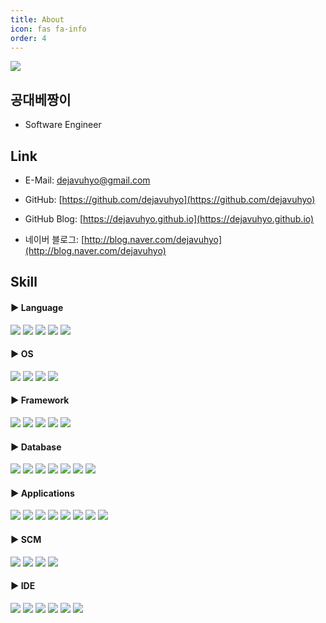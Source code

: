 ```yaml
---
title: About
icon: fas fa-info
order: 4
---
```


<img src="https://dejavuhyo.github.io/assets/img/favicons/android-chrome-192x192.png"/>

## 공대베짱이

* Software Engineer

## Link

* E-Mail: [dejavuhyo@gmail.com](mailto:dejavuhyo@gmail.com)

* GitHub: [https://github.com/dejavuhyo](https://github.com/dejavuhyo)

* GitHub Blog: [https://dejavuhyo.github.io](https://dejavuhyo.github.io)

* 네이버 블로그: [http://blog.naver.com/dejavuhyo](http://blog.naver.com/dejavuhyo)

## Skill

#### ▶ Language

<div align="left">
    <img src="https://img.shields.io/badge/Java-ED8B00?style=for-the-badge&logo=java&logoColor=white"/>
    <img src="https://img.shields.io/badge/JavaScript-F7DF1E?style=for-the-badge&logo=javascript&logoColor=black"/>
    <img src="https://img.shields.io/badge/jQuery-0769AD?style=for-the-badge&logo=jquery&logoColor=white"/>
    <img src="https://img.shields.io/badge/GraphQL-E434AA?style=for-the-badge&logo=graphql&logoColor=white"/>
    <img src="https://img.shields.io/badge/AutoHotkey-334455?style=for-the-badge&logo=autohotkey&logoColor=white"/>
</div>

#### ▶ OS

<div align="left">
    <img src="https://img.shields.io/badge/Linux-FCC624?style=for-the-badge&logo=linux&logoColor=white"/>
    <img src="https://img.shields.io/badge/CentOS-262577?style=for-the-badge&logo=centos&logoColor=white"/>
    <img src="https://img.shields.io/badge/Ubuntu-E95420?style=for-the-badge&logo=ubuntu&logoColor=white"/>
    <img src="https://img.shields.io/badge/Windows-0078D6?style=for-the-badge&logo=windows&logoColor=white"/>
</div>

#### ▶ Framework

<div align="left">
    <img src="https://img.shields.io/badge/Spring-6DB33F?style=for-the-badge&logo=spring&logoColor=white"/>
    <img src="https://img.shields.io/badge/Spring%20Boot-6DB33F?style=for-the-badge&logo=springboot&logoColor=white"/>
    <img src="https://img.shields.io/badge/Spring%20Security-6DB33F?style=for-the-badge&logo=springsecurity&logoColor=white"/>
    <img src="https://img.shields.io/badge/Apache%20Maven-C71A36?style=for-the-badge&logo=apachemaven&logoColor=white"/>
    <img src="https://img.shields.io/badge/Gradle-02303A?style=for-the-badge&logo=gradle&logoColor=white"/>
</div>

#### ▶ Database

<div align="left">
    <img src="https://img.shields.io/badge/PostgreSQL-316192?style=for-the-badge&logo=postgresql&logoColor=white"/>
    <img src="https://img.shields.io/badge/Oracle-F80000?style=for-the-badge&logo=oracle&logoColor=white"/>
    <img src="https://img.shields.io/badge/MySQL-00000F?style=for-the-badge&logo=mariadb&logoColor=white"/>
    <img src="https://img.shields.io/badge/MariaDB-003545?style=for-the-badge&logo=mariadb&logoColor=white"/>
    <img src="https://img.shields.io/badge/Redis-DC382D?style=for-the-badge&logo=redis&logoColor=white"/>
    <img src="https://img.shields.io/badge/SQLite-003B57?style=for-the-badge&logo=sqlite&logoColor=white"/>
    <img src="https://img.shields.io/badge/KnowledgeBase-3E8DCC?style=for-the-badge&logo=knowledgebase&logoColor=white"/>
</div>

#### ▶ Applications

<div align="left">
    <img src="https://img.shields.io/badge/Docker-2496ED?style=for-the-badge&logo=docker&logoColor=white"/>
    <img src="https://img.shields.io/badge/Podman-892CA0?style=for-the-badge&logo=podman&logoColor=white"/>
    <img src="https://img.shields.io/badge/Kubernetes-326CE5?style=for-the-badge&logo=kubernetes&logoColor=white"/>
    <img src="https://img.shields.io/badge/Jenkins-D24939?style=for-the-badge&logo=jenkins&logoColor=white"/>
    <img src="https://img.shields.io/badge/Jira-0052CC?style=for-the-badge&logo=jira&logoColor=white"/>
    <img src="https://img.shields.io/badge/Eclipse%20Mosquitto-3C5280?style=for-the-badge&logo=eclipsemosquitto&logoColor=white"/>
    <img src="https://img.shields.io/badge/Apache%20Tomcat-F8DC75?style=for-the-badge&logo=apachetomcat&logoColor=white"/>
    <img src="https://img.shields.io/badge/Semantic%20Web-005A9C?style=for-the-badge&logo=semanticweb&logoColor=white"/>
</div>

#### ▶ SCM

<div align="left">
    <img src="https://img.shields.io/badge/Git-F05032?style=for-the-badge&logo=git&logoColor=white"/>
    <img src="https://img.shields.io/badge/GitHub-181717?style=for-the-badge&logo=github&logoColor=white"/>
    <img src="https://img.shields.io/badge/GitLab-FCA121?style=for-the-badge&logo=gitlab&logoColor=white"/>
    <img src="https://img.shields.io/badge/Subversion-809CC9?style=for-the-badge&logo=subversion&logoColor=white"/>
</div>

#### ▶ IDE

<div align="left">
	<img src="https://img.shields.io/badge/JetBrains-000000?style=for-the-badge&logo=jetbrains&logoColor=white"/>
    <img src="https://img.shields.io/badge/IntelliJ%20IDEA-000000?style=for-the-badge&logo=intellijidea&logoColor=white"/>
    <img src="https://img.shields.io/badge/Eclipse%20IDE-2C2255?style=for-the-badge&logo=eclipseide&logoColor=white"/>
    <img src="https://img.shields.io/badge/Visual%20Studio%20Code-007ACC?style=for-the-badge&logo=visualstudiocode&logoColor=white"/>
    <img src="https://img.shields.io/badge/DataGrip-000000?style=for-the-badge&logo=datagrip&logoColor=white"/>
    <img src="https://img.shields.io/badge/Postman-FF6C37?style=for-the-badge&logo=postman&logoColor=white"/>
</div>
